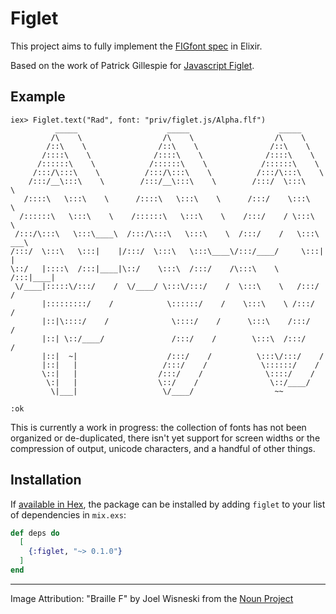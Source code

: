 # Figlet

This project aims to fully implement the [FIGfont spec](http://www.jave.de/figlet/figfont.html) in Elixir.

Based on the work of Patrick Gillespie for [Javascript Figlet](https://github.com/patorjk/figlet.js).

## Example

```
iex> Figlet.text("Rad", font: "priv/figlet.js/Alpha.flf")
          _____                    _____                    _____
         /\    \                  /\    \                  /\    \
        /::\    \                /::\    \                /::\    \
       /::::\    \              /::::\    \              /::::\    \
      /::::::\    \            /::::::\    \            /::::::\    \
     /:::/\:::\    \          /:::/\:::\    \          /:::/\:::\    \
    /:::/__\:::\    \        /:::/__\:::\    \        /:::/  \:::\    \
   /::::\   \:::\    \      /::::\   \:::\    \      /:::/    \:::\    \
  /::::::\   \:::\    \    /::::::\   \:::\    \    /:::/    / \:::\    \
 /:::/\:::\   \:::\____\  /:::/\:::\   \:::\    \  /:::/    /   \:::\ ___\
/:::/  \:::\   \:::|    |/:::/  \:::\   \:::\____\/:::/____/     \:::|    |
\::/   |::::\  /:::|____|\::/    \:::\  /:::/    /\:::\    \     /:::|____|
 \/____|:::::\/:::/    /  \/____/ \:::\/:::/    /  \:::\    \   /:::/    /
       |:::::::::/    /            \::::::/    /    \:::\    \ /:::/    /
       |::|\::::/    /              \::::/    /      \:::\    /:::/    /
       |::| \::/____/               /:::/    /        \:::\  /:::/    /
       |::|  ~|                    /:::/    /          \:::\/:::/    /
       |::|   |                   /:::/    /            \::::::/    /
       \::|   |                  /:::/    /              \::::/    /
        \:|   |                  \::/    /                \::/____/
         \|___|                   \/____/                  ~~

:ok
```

This is currently a work in progress: the collection of fonts has not been organized or de-duplicated, there isn't yet support for screen widths or the compression of output, unicode characters, and a handful of other things.

## Installation

If [available in Hex](https://hex.pm/docs/publish), the package can be installed
by adding `figlet` to your list of dependencies in `mix.exs`:

```elixir
def deps do
  [
    {:figlet, "~> 0.1.0"}
  ]
end
```

---------------------------------------------------

Image Attribution: "Braille F" by Joel Wisneski from the [Noun Project](https://thenounproject.com/)
